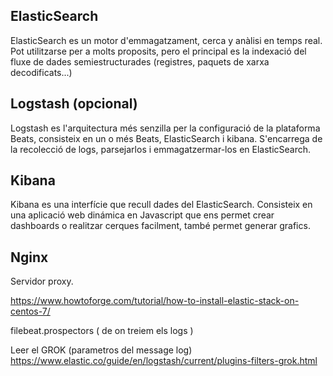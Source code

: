 ## ElasticSearch
ElasticSearch es un motor d'emmagatzament, cerca y anàlisi en temps real. 
Pot utilitzarse per a molts proposits, pero el principal es la indexació 
del fluxe de dades semiestructurades (registres, paquets de xarxa decodificats...)

## Logstash (opcional)
Logstash es l'arquitectura més senzilla per la configuració de la plataforma
Beats, consisteix en un o més Beats, ElasticSearch i kibana. S'encarrega de
la recolecció de logs, parsejarlos i emmagatzermar-los en ElasticSearch.

## Kibana
Kibana es una interfície que recull dades del ElasticSearch. Consisteix en una
aplicació web dinámica en Javascript que ens permet crear dashboards o realitzar
cerques facilment, també permet generar grafics.

## Nginx
Servidor proxy.

https://www.howtoforge.com/tutorial/how-to-install-elastic-stack-on-centos-7/

filebeat.prospectors ( de on treiem els logs )

Leer el GROK (parametros del message log)
https://www.elastic.co/guide/en/logstash/current/plugins-filters-grok.html
